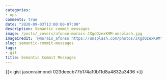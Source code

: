 ```yaml
---
categories:
- ops
comments: true
date: "2020-09-03T13:00:00-07:00"
description: Semantic commit messages
image: /posts/_covers/afonso-morais-JXgdQzexK9M-unsplash.jpg
imageCredit: '@morais_afonso https://unsplash.com/photos/JXgdQzexK9M'
slug: semantic-commit-messages
tags:
- git
title: Semantic Commit Messages
---
```


{{< gist jasonraimondi 023deecb77b174a10b11d8a4832a3436 >}}
